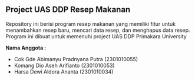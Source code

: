 ## Project UAS DDP Resep Makanan

Repository ini berisi program resep makanan yang memiliki fitur untuk menambahkan resep baru, mencari data resep, dan menghapus data resep. 
Program ini dibuat untuk memenuhi project UAS DDP Primakara University


**Nama Anggota :**
- Cok Gde Abimanyu Pradnyana Putra (2301010055)
- Komang Dio Aseh Arifianto (2301010053)
- Harsa Dewi Aldora Ananta (2301010034)
